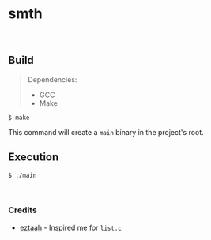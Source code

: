 # smth

<br>

## Build

> Dependencies:
> - GCC
> - Make

```shell
$ make
```
This command will create a `main` binary in the project's root.

## Execution

```shell
$ ./main
```

<br>

### Credits

- [eztaah](https://github.com/eztaah) - Inspired me for `list.c`
